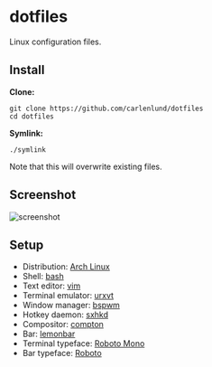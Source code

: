 # dotfiles

Linux configuration files.

## Install

**Clone:**

    git clone https://github.com/carlenlund/dotfiles
    cd dotfiles

**Symlink:**

    ./symlink

Note that this will overwrite existing files.

## Screenshot

![screenshot](http://i.imgur.com/ebLz1vX.png)

## Setup

- Distribution: [Arch Linux](http://www.archlinux.org)
- Shell: [bash](http://www.gnu.org/software/bash)
- Text editor: [vim](http://vim.org)
- Terminal emulator: [urxvt](http://software.schmorp.de/pkg/rxvt-unicode.html)
- Window manager: [bspwm](http://github.com/baskerville/bspwm)
- Hotkey daemon: [sxhkd](http://github.com/baskerville/sxhkd)
- Compositor: [compton](http://github.com/chjj/compton)
- Bar: [lemonbar](http://github.com/LemonBoy/bar)
- Terminal typeface: [Roboto Mono](http://github.com/google/fonts)
- Bar typeface: [Roboto](http://github.com/google/fonts)
